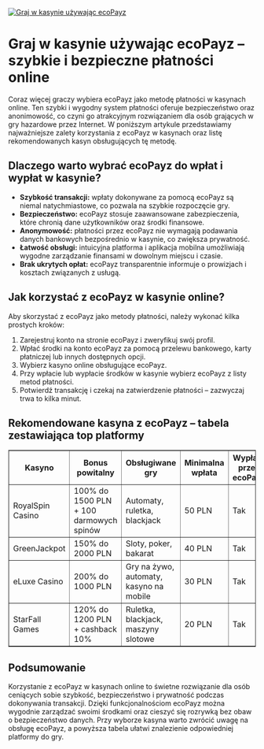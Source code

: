 [![Graj w kasynie używając ecoPayz](https://123-caf.pages.dev/gitsignup.png)](https://vrmoo.ru/Bt82HjjY)

<h1>Graj w kasynie używając ecoPayz – szybkie i bezpieczne płatności online</h1> <p>Coraz więcej graczy wybiera ecoPayz jako metodę płatności w kasynach online. Ten szybki i wygodny system płatności oferuje bezpieczeństwo oraz anonimowość, co czyni go atrakcyjnym rozwiązaniem dla osób grających w gry hazardowe przez Internet. W poniższym artykule przedstawiamy najważniejsze zalety korzystania z ecoPayz w kasynach oraz listę rekomendowanych kasyn obsługujących tę metodę.</p>  <h2>Dlaczego warto wybrać ecoPayz do wpłat i wypłat w kasynie?</h2> <ul>   <li><strong>Szybkość transakcji:</strong> wpłaty dokonywane za pomocą ecoPayz są niemal natychmiastowe, co pozwala na szybkie rozpoczęcie gry.</li>   <li><strong>Bezpieczeństwo:</strong> ecoPayz stosuje zaawansowane zabezpieczenia, które chronią dane użytkowników oraz środki finansowe.</li>   <li><strong>Anonymowość:</strong> płatności przez ecoPayz nie wymagają podawania danych bankowych bezpośrednio w kasynie, co zwiększa prywatność.</li>   <li><strong>Łatwość obsługi:</strong> intuicyjna platforma i aplikacja mobilna umożliwiają wygodne zarządzanie finansami w dowolnym miejscu i czasie.</li>   <li><strong>Brak ukrytych opłat:</strong> ecoPayz transparentnie informuje o prowizjach i kosztach związanych z usługą.</li> </ul>  <h2>Jak korzystać z ecoPayz w kasynie online?</h2> <p>Aby skorzystać z ecoPayz jako metody płatności, należy wykonać kilka prostych kroków:</p> <ol>   <li>Zarejestruj konto na stronie ecoPayz i zweryfikuj swój profil.</li>   <li>Wpłać środki na konto ecoPayz za pomocą przelewu bankowego, karty płatniczej lub innych dostępnych opcji.</li>   <li>Wybierz kasyno online obsługujące ecoPayz.</li>   <li>Przy wpłacie lub wypłacie środków w kasynie wybierz ecoPayz z listy metod płatności.</li>   <li>Potwierdź transakcję i czekaj na zatwierdzenie płatności – zazwyczaj trwa to kilka minut.</li> </ol>  <h2>Rekomendowane kasyna z ecoPayz – tabela zestawiająca top platformy</h2> <table border="1" cellpadding="8" cellspacing="0">   <thead>     <tr>       <th>Kasyno</th>       <th>Bonus powitalny</th>       <th>Obsługiwane gry</th>       <th>Minimalna wpłata</th>       <th>Wypłaty przez ecoPayz</th>     </tr>   </thead>   <tbody>     <tr>       <td>RoyalSpin Casino</td>       <td>100% do 1500 PLN + 100 darmowych spinów</td>       <td>Automaty, ruletka, blackjack</td>       <td>50 PLN</td>       <td>Tak</td>     </tr>     <tr>       <td>GreenJackpot</td>       <td>150% do 2000 PLN</td>       <td>Sloty, poker, bakarat</td>       <td>40 PLN</td>       <td>Tak</td>     </tr>     <tr>       <td>eLuxe Casino</td>       <td>200% do 1000 PLN</td>       <td>Gry na żywo, automaty, kasyno na mobile</td>       <td>30 PLN</td>       <td>Tak</td>     </tr>     <tr>       <td>StarFall Games</td>       <td>120% do 1200 PLN + cashback 10%</td>       <td>Ruletka, blackjack, maszyny slotowe</td>       <td>20 PLN</td>       <td>Tak</td>     </tr>   </tbody> </table>  <h2>Podsumowanie</h2> <p>Korzystanie z ecoPayz w kasynach online to świetne rozwiązanie dla osób ceniących sobie szybkość, bezpieczeństwo i prywatność podczas dokonywania transakcji. Dzięki funkcjonalnościom ecoPayz można wygodnie zarządzać swoimi środkami oraz cieszyć się rozrywką bez obaw o bezpieczeństwo danych. Przy wyborze kasyna warto zwrócić uwagę na obsługę ecoPayz, a powyższa tabela ułatwi znalezienie odpowiedniej platformy do gry.</p>